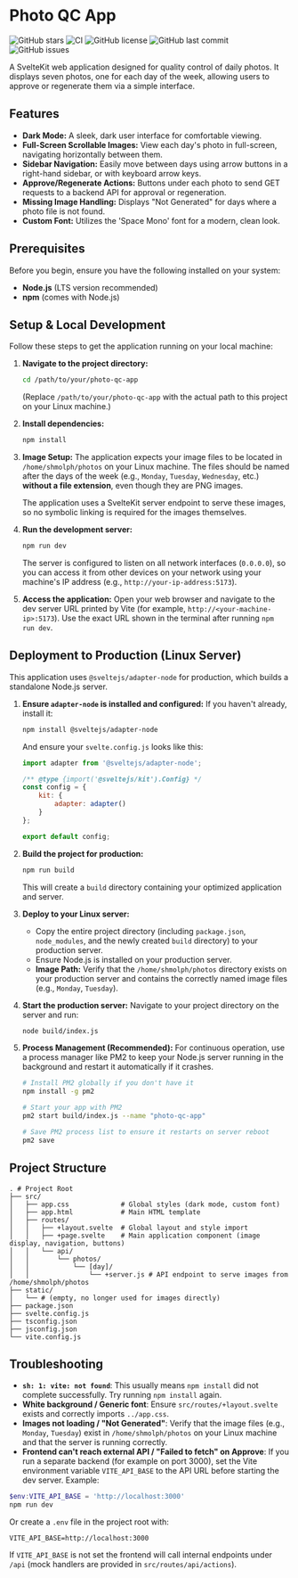 # Photo QC App
![GitHub stars](https://img.shields.io/github/stars/Beijing-corn87/photo-qc) ![CI](https://github.com/Beijing-corn87/photo-qc/actions/workflows/ci.yml/badge.svg) ![GitHub license](https://img.shields.io/github/license/Beijing-corn87/photo-qc) ![GitHub last commit](https://img.shields.io/github/last-commit/Beijing-corn87/photo-qc) ![GitHub issues](https://img.shields.io/github/issues/Beijing-corn87/photo-qc)

A SvelteKit web application designed for quality control of daily photos. It displays seven photos, one for each day of the week, allowing users to approve or regenerate them via a simple interface.

## Features

*   **Dark Mode:** A sleek, dark user interface for comfortable viewing.
*   **Full-Screen Scrollable Images:** View each day's photo in full-screen, navigating horizontally between them.
*   **Sidebar Navigation:** Easily move between days using arrow buttons in a right-hand sidebar, or with keyboard arrow keys.
*   **Approve/Regenerate Actions:** Buttons under each photo to send GET requests to a backend API for approval or regeneration.
*   **Missing Image Handling:** Displays "Not Generated" for days where a photo file is not found.
*   **Custom Font:** Utilizes the 'Space Mono' font for a modern, clean look.

## Prerequisites

Before you begin, ensure you have the following installed on your system:

*   **Node.js** (LTS version recommended)
*   **npm** (comes with Node.js)

## Setup & Local Development

Follow these steps to get the application running on your local machine:

1.  **Navigate to the project directory:**
    ```bash
    cd /path/to/your/photo-qc-app
    ```
    (Replace `/path/to/your/photo-qc-app` with the actual path to this project on your Linux machine.)

2.  **Install dependencies:**
    ```bash
    npm install
    ```

3.  **Image Setup:**
    The application expects your image files to be located in `/home/shmolph/photos` on your Linux machine. The files should be named after the days of the week (e.g., `Monday`, `Tuesday`, `Wednesday`, etc.) **without a file extension**, even though they are PNG images.

    The application uses a SvelteKit server endpoint to serve these images, so no symbolic linking is required for the images themselves.

4.  **Run the development server:**
    ```bash
    npm run dev
    ```
    The server is configured to listen on all network interfaces (`0.0.0.0`), so you can access it from other devices on your network using your machine's IP address (e.g., `http://your-ip-address:5173`).

5.  **Access the application:**
    Open your web browser and navigate to the dev server URL printed by Vite (for example, `http://<your-machine-ip>:5173`). Use the exact URL shown in the terminal after running `npm run dev`.

## Deployment to Production (Linux Server)

This application uses `@sveltejs/adapter-node` for production, which builds a standalone Node.js server.

1.  **Ensure `adapter-node` is installed and configured:**
    If you haven't already, install it:
    ```bash
    npm install @sveltejs/adapter-node
    ```
    And ensure your `svelte.config.js` looks like this:
    ```javascript
    import adapter from '@sveltejs/adapter-node';

    /** @type {import('@sveltejs/kit').Config} */
    const config = {
        kit: {
            adapter: adapter()
        }
    };

    export default config;
    ```

2.  **Build the project for production:**
    ```bash
    npm run build
    ```
    This will create a `build` directory containing your optimized application and server.

3.  **Deploy to your Linux server:**
    *   Copy the entire project directory (including `package.json`, `node_modules`, and the newly created `build` directory) to your production server.
    *   Ensure Node.js is installed on your production server.
    *   **Image Path:** Verify that the `/home/shmolph/photos` directory exists on your production server and contains the correctly named image files (e.g., `Monday`, `Tuesday`).

4.  **Start the production server:**
    Navigate to your project directory on the server and run:
    ```bash
    node build/index.js
    ```

5.  **Process Management (Recommended):**
    For continuous operation, use a process manager like PM2 to keep your Node.js server running in the background and restart it automatically if it crashes.
    ```bash
    # Install PM2 globally if you don't have it
    npm install -g pm2

    # Start your app with PM2
    pm2 start build/index.js --name "photo-qc-app"

    # Save PM2 process list to ensure it restarts on server reboot
    pm2 save
    ```

## Project Structure

```
. # Project Root
├── src/
│   ├── app.css             # Global styles (dark mode, custom font)
│   ├── app.html            # Main HTML template
│   ├── routes/
│   │   ├── +layout.svelte  # Global layout and style import
│   │   ├── +page.svelte    # Main application component (image display, navigation, buttons)
│   │   └── api/
│   │       └── photos/
│   │           └── [day]/
│   │               └── +server.js # API endpoint to serve images from /home/shmolph/photos
├── static/
│   └── # (empty, no longer used for images directly)
├── package.json
├── svelte.config.js
├── tsconfig.json
├── jsconfig.json
└── vite.config.js
```

## Troubleshooting

*   **`sh: 1: vite: not found`**: This usually means `npm install` did not complete successfully. Try running `npm install` again.
*   **White background / Generic font**: Ensure `src/routes/+layout.svelte` exists and correctly imports `../app.css`.
*   **Images not loading / "Not Generated"**: Verify that the image files (e.g., `Monday`, `Tuesday`) exist in `/home/shmolph/photos` on your Linux machine and that the server is running correctly.
*   **Frontend can't reach external API / "Failed to fetch" on Approve**: If you run a separate backend (for example on port 3000), set the Vite environment variable `VITE_API_BASE` to the API URL before starting the dev server. Example:

```powershell
$env:VITE_API_BASE = 'http://localhost:3000'
npm run dev
```

Or create a `.env` file in the project root with:

```
VITE_API_BASE=http://localhost:3000
```

If `VITE_API_BASE` is not set the frontend will call internal endpoints under `/api` (mock handlers are provided in `src/routes/api/actions`).

